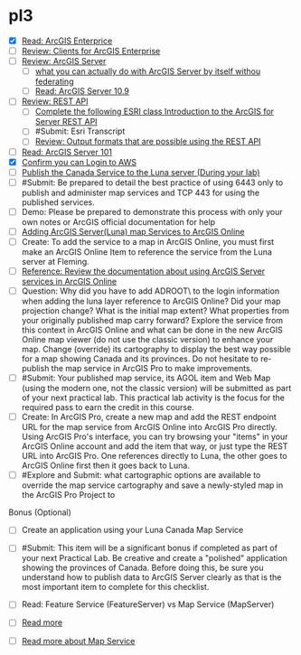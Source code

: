 # pl3

- [X] [Read: ArcGIS Enterprice ](https://enterprise.arcgis.com/en/get-started/latest/windows/what-is-arcgis-enterprise-.htm) 
- [ ] [Review: Clients for ArcGIS Enterprise](https://enterprise.arcgis.com/en/get-started/latest/windows/portal-clients.htm)
- [ ] [Review: ArcGIS Server](https://enterprise.arcgis.com/en/server/latest/get-started/windows/what-is-arcgis-for-server-.htm)
    - [ ] [what you can actually do with ArcGIS Server by itself withou federating](https://enterprise.arcgis.com/en/server/latest/get-started/windows/what-s-included-with-arcgis-server.htm)
    - [ ] [Read:  ArcGIS Server 10.9](https://www.esri.com/arcgis-blog/products/arcgis-enterprise/announcements/removal-of-arcmap-based-runtime-from-arcgis-enterprise/)
- [ ] [Review: REST API]( https://developers.arcgis.com/rest/services-reference/get-started-with-the-services-directory.htm)
    - [ ] [Complete the following ESRI class Introduction to the ArcGIS for Server REST API](https://www.esri.com/training/catalog/57630436851d31e02a43f16a/)
    - [ ] #Submit: Esri Transcript
    - [ ] [Review: Output formats that are possible using the REST API](https://developers.arcgis.com/rest/services-reference/output-formats.htm)
- [ ] [Read: ArcGIS Server 101](https://www.esri.com/about/newsroom/arcuser/arcgis-for-server-101/)
- [X] [Confirm you can Login to AWS](https://console.aws.amazon.com/console/home?region=us-east-1)
- [ ] [Publish the Canada Service to the Luna server (During your lab)](https://www.youtube.com/watch?v=nIRlZN9ECwY)
- [ ] #Submit: Be prepared to detail the best practice of using 6443 only to publish and administer map services and TCP 443 for using the published services. 
- [ ] Demo: Please be prepared to demonstrate this process with only your own notes or ArcGIS official documentation for help
- [ ] [Adding ArcGIS Server(Luna) map Services to ArcGIS Online](https://luna.flemingcollege.ca/arcgis/rest/login?redirect=https%3A//luna.flemingcollege.ca/arcgis/rest/services/DemoMapExample/MapServer/0)
- [ ] Create: To add the service to a map in ArcGIS Online, you must first make an ArcGIS Online Item to reference the service from the Luna server at Fleming.
- [ ] [Reference: Review the documentation about using ArcGIS Server services in ArcGIS Online](https://doc.arcgis.com/en/arcgis-online/reference/arcgis-server-services.htm)
- [ ] Question: Why did you have to add ADROOT\ to the login information when adding the luna layer reference to ArcGIS Online? Did your map projection change? What is the initial map extent? What properties from your originally published map carry forward? Explore the service from this context in ArcGIS Online and what can be done in the new ArcGIS Online map viewer (do not use the classic version) to enhance your map. Change (override) its cartography to display the best way possible for a map showing Canada and its provinces. Do not hesitate to re-publish the map service in ArcGIS Pro to make improvements.
- [ ] #Submit: Your published map service, its AGOL item and Web Map (using the modern one, not the classic version) will be submitted as part of your next practical lab. This practical lab activity is the focus for the required pass to earn the credit in this course.
- [ ] Create: In ArcGIS Pro, create a new map and add the REST endpoint URL for the map service from ArcGIS Online into ArcGIS Pro directly. Using ArcGIS Pro's interface, you can try browsing your "items" in your ArcGIS Online account and add the item that way, or just type the REST URL into ArcGIS Pro. One references directly to Luna, the other goes to ArcGIS Online first then it goes back to Luna.
- [ ] #Explore and Submit: what cartographic options are available to override the map service cartography and save a newly-styled map in the ArcGIS Pro Project to 

Bonus (Optional)
- [ ] Create an application using your Luna Canada Map Service
- [ ] #Submit: This item will be a significant bonus if completed as part of your next Practical Lab. Be creative and create a "polished" application showing the provinces of Canada. Before doing this, be sure you understand how to publish data to ArcGIS Server clearly as that is the most important item to complete for this checklist. 

- [ ] Read: Feature Service (FeatureServer) vs Map Service (MapServer)
- [ ] [Read more](https://enterprise.arcgis.com/en/server/latest/publish-services/windows/what-is-a-feature-service-.htm)
- [ ] [Read more about Map Service]( https://enterprise.arcgis.com/en/server/latest/publish-services/windows/what-is-a-map-service.htm)
